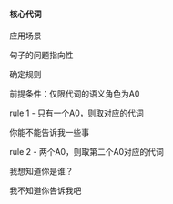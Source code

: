 #### 核心代词

应用场景

句子的问题指向性

确定规则

前提条件：仅限代词的语义角色为A0

rule 1 - 只有一个A0，则取对应的代词

你能不能告诉我一些事

rule 2 - 两个A0，则取第二个A0对应的代词

我想知道你是谁？

我不知道你告诉我吧





















